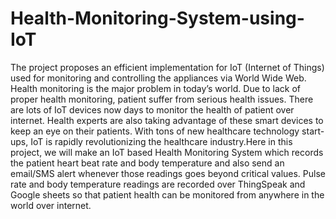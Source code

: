 # Health-Monitoring-System-using-IoT
The project proposes an efficient implementation for IoT (Internet of Things) used for monitoring and controlling the appliances via World Wide Web. Health monitoring is the major problem in today’s world. Due to lack of proper health monitoring, patient suffer from serious health issues. There are lots of IoT devices now days to monitor the health of patient over internet. Health experts are also taking advantage of these smart devices to keep an eye on their patients. With tons of new healthcare technology start-ups, IoT is rapidly revolutionizing the healthcare industry.Here in this project, we will make an IoT based Health Monitoring System which records the patient heart beat rate and body temperature and also send an email/SMS alert whenever those readings goes beyond critical values. Pulse rate and body temperature readings are recorded over ThingSpeak and Google sheets so that patient health can be monitored from anywhere in the world over internet.
